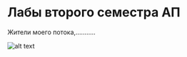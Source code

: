 # Лабы второго семестра АП
Жители моего потока,...........

![alt text](https://i.imgur.com/7ftPtiR.png)